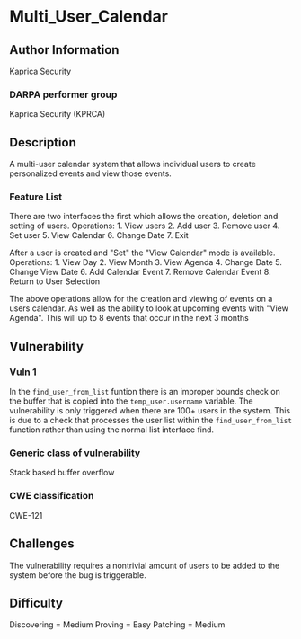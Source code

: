 # Multi_User_Calendar

## Author Information
Kaprica Security

### DARPA performer group
Kaprica Security (KPRCA)

## Description

A multi-user calendar system that allows individual users to create personalized events and view those events.

### Feature List

There are two interfaces the first which allows the creation, deletion and setting of users.
Operations:
    1. View users
    2. Add user
    3. Remove user
    4. Set user
    5. View Calendar
    6. Change Date
    7. Exit

After a user is created and "Set" the "View Calendar" mode is available.
Operations:
    1. View Day
    2. View Month
    3. View Agenda
    4. Change Date
    5. Change View Date
    6. Add Calendar Event
    7. Remove Calendar Event
    8. Return to User Selection

The above operations allow for the creation and viewing of events on a users calendar. As well as the
ability to look at upcoming events with "View Agenda". This will up to 8 events that occur in the next 3 months

## Vulnerability

### Vuln 1
In the `find_user_from_list` funtion there is an improper bounds check on the buffer that is copied into the
`temp_user.username` variable. The vulnerability is only triggered when there are 100+ users in the system.
This is due to a check that processes the user list within the `find_user_from_list` function rather than using the
normal list interface find.

### Generic class of vulnerability
Stack based buffer overflow

### CWE classification
CWE-121

## Challenges

The vulnerability requires a nontrivial amount of users to be added to the system before the bug is triggerable.

## Difficulty

Discovering = Medium
Proving = Easy
Patching = Medium
